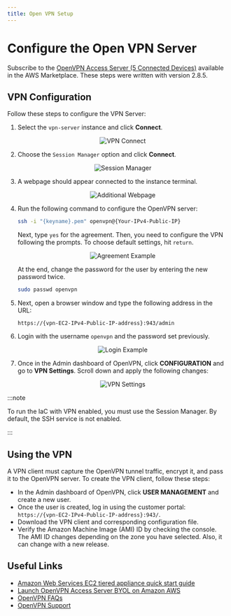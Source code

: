```yaml
---
title: Open VPN Setup
---
```


# Configure the Open VPN Server

Subscribe to the [OpenVPN Access Server (5 Connected Devices)](https://aws.amazon.com/marketplace/pp/prodview-fiozs66safl5a) available in the AWS Marketplace. These steps were written with version 2.8.5.

## VPN Configuration

Follow these steps to configure the VPN Server:

1. Select the `vpn-server` instance and click **Connect**.

    <p align="center">
    <img src={"/image/operators/vpn-connect.png"} alt="VPN Connect"/>
    </p>

2. Choose the `Session Manager` option and click **Connect**.

    <p align="center">
    <img src={"/image/operators/session-manager.png"} alt="Session Manager"/>
    </p>

3. A webpage should appear connected to the instance terminal.

    <p align="center">
    <img src={"/image/operators/webpage.png"} alt="Additional Webpage"/>
    </p>

4. Run the following command to configure the OpenVPN server:

    ```bash
    ssh -i "{keyname}.pem" openvpn@{Your-IPv4-Public-IP}
    ```

    Next, type `yes` for the agreement. Then, you need to configure the VPN following the prompts. To choose default settings, hit `return`. 

    <p align="center">
    <img src={"/image/operators/agreement.png"} alt="Agreement Example"/>
    </p>

    At the end, change the password for the user by entering the new password twice.

    ```bash
    sudo passwd openvpn
    ```

5. Next, open a browser window and type the following address in the URL:

    `https://{vpn-EC2-IPv4-Public-IP-address}:943/admin`

6. Login with the username `openvpn` and the password set previously.

    <p align="center">
    <img src={"/image/operators/login.png"} alt="Login Example"/>
    </p>

7. Once in the Admin dashboard of OpenVPN, click **CONFIGURATION** and go to **VPN Settings**. Scroll down and apply the following changes:

    <p align="center">
    <img src={"/image/operators/vpn-settings.png"} alt="VPN Settings"/>
    </p>

:::note

To run the IaC with VPN enabled, you must use the Session Manager. By default, the SSH service is not enabled.

:::

## Using the VPN

A VPN client must capture the OpenVPN tunnel traffic, encrypt it, and pass it to the OpenVPN server. To create the VPN client, follow these steps:

* In the Admin dashboard of OpenVPN, click **USER MANAGEMENT** and create a new user.
* Once the user is created, log in using the customer portal: `https://{vpn-EC2-IPv4-Public-IP-address}:943/`.
* Download the VPN client and corresponding configuration file.
* Verify the Amazon Machine Image (AMI) ID by checking the console. The AMI ID changes depending on the zone you have selected. Also, it can change with a new release.

## Useful Links

* [Amazon Web Services EC2 tiered appliance quick start guide](https://openvpn.net/vpn-server-resources/amazon-web-services-ec2-tiered-appliance-quick-start-guide/)
* [Launch OpenVPN Access Server BYOL on Amazon AWS](https://openvpn.net/aws-video-tutorials/byol/)
* [OpenVPN FAQs](https://openvpn.net/aws-frequently-asked-questions/)
* [OpenVPN Support](http://support.openvpn.net)
